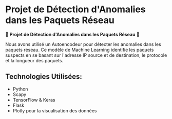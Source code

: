 # Projet de Détection d'Anomalies dans les Paquets Réseau

🚀 **Projet de Détection d'Anomalies dans les Paquets Réseau** 🚀

Nous avons utilisé un Autoencodeur pour détecter les anomalies dans les paquets réseau. Ce modèle de Machine Learning identifie les paquets suspects en se basant sur l'adresse IP source et de destination, le protocole et la longueur des paquets.

## Technologies Utilisées:
- Python
- Scapy
- TensorFlow & Keras
- Flask
- Plotly pour la visualisation des données

